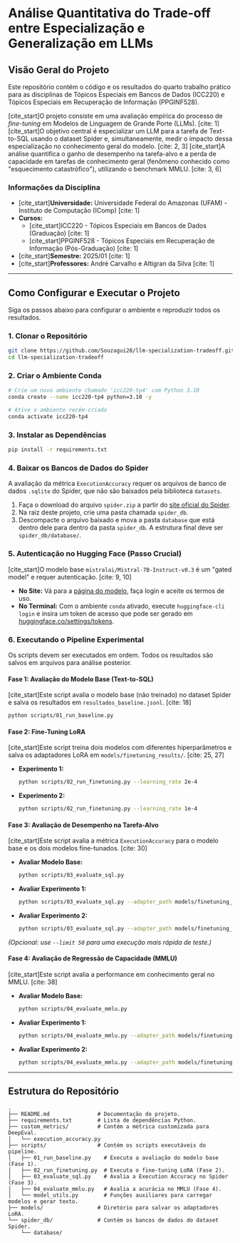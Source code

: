 # Análise Quantitativa do Trade-off entre Especialização e Generalização em LLMs

## Visão Geral do Projeto

Este repositório contém o código e os resultados do quarto trabalho prático para as disciplinas de Tópicos Especiais em Bancos de Dados (ICC220) e Tópicos Especiais em Recuperação de Informação (PPGINF528).

[cite\_start]O projeto consiste em uma avaliação empírica do processo de *fine-tuning* em Modelos de Linguagem de Grande Porte (LLMs). [cite: 1] [cite\_start]O objetivo central é especializar um LLM para a tarefa de Text-to-SQL usando o dataset Spider e, simultaneamente, medir o impacto dessa especialização no conhecimento geral do modelo. [cite: 2, 3] [cite\_start]A análise quantifica o ganho de desempenho na tarefa-alvo e a perda de capacidade em tarefas de conhecimento geral (fenômeno conhecido como "esquecimento catastrófico"), utilizando o benchmark MMLU. [cite: 3, 6]

### Informações da Disciplina

  * [cite\_start]**Universidade:** Universidade Federal do Amazonas (UFAM) - Instituto de Computação (IComp) [cite: 1]
  * **Cursos:**
      * [cite\_start]ICC220 - Tópicos Especiais em Bancos de Dados (Graduação) [cite: 1]
      * [cite\_start]PPGINF528 - Tópicos Especiais em Recuperação de Informação (Pós-Graduação) [cite: 1]
  * [cite\_start]**Semestre:** 2025/01 [cite: 1]
  * [cite\_start]**Professores:** André Carvalho e Altigran da Silva [cite: 1]

-----

## Como Configurar e Executar o Projeto

Siga os passos abaixo para configurar o ambiente e reproduzir todos os resultados.

### 1\. Clonar o Repositório

```bash
git clone https://github.com/Souzagui28/llm-specialization-tradeoff.git
cd llm-specialization-tradeoff
```

### 2\. Criar o Ambiente Conda

```bash
# Crie um novo ambiente chamado 'icc220-tp4' com Python 3.10
conda create --name icc220-tp4 python=3.10 -y

# Ative o ambiente recém-criado
conda activate icc220-tp4
```

### 3\. Instalar as Dependências

```bash
pip install -r requirements.txt
```

### 4\. Baixar os Bancos de Dados do Spider

A avaliação da métrica `ExecutionAccuracy` requer os arquivos de banco de dados `.sqlite` do Spider, que não são baixados pela biblioteca `datasets`.

1.  Faça o download do arquivo `spider.zip` a partir do [site oficial do Spider](https://drive.google.com/file/d/1403EGqzIDoHMdQF4c9Bkyl7dZLZ5Wt6J/view).
2.  Na raiz deste projeto, crie uma pasta chamada `spider_db`.
3.  Descompacte o arquivo baixado e mova a pasta `database` que está dentro dele para dentro da pasta `spider_db`. A estrutura final deve ser `spider_db/database/`.

### 5\. Autenticação no Hugging Face (Passo Crucial)

[cite\_start]O modelo base `mistralai/Mistral-7B-Instruct-v0.3` é um "gated model" e requer autenticação. [cite: 9, 10]

  * **No Site:** Vá para a [página do modelo](https://huggingface.co/mistralai/Mistral-7B-Instruct-v0.3), faça login e aceite os termos de uso.
  * **No Terminal:** Com o ambiente `conda` ativado, execute `huggingface-cli login` e insira um token de acesso que pode ser gerado em [huggingface.co/settings/tokens](https://huggingface.co/settings/tokens).

### 6\. Executando o Pipeline Experimental

Os scripts devem ser executados em ordem. Todos os resultados são salvos em arquivos para análise posterior.

#### Fase 1: Avaliação do Modelo Base (Text-to-SQL)

[cite\_start]Este script avalia o modelo base (não treinado) no dataset Spider e salva os resultados em `resultados_baseline.jsonl`. [cite: 18]

```bash
python scripts/01_run_baseline.py
```

#### Fase 2: Fine-Tuning LoRA

[cite\_start]Este script treina dois modelos com diferentes hiperparâmetros e salva os adaptadores LoRA em `models/finetuning_results/`. [cite: 25, 27]

  * **Experimento 1:**
    ```bash
    python scripts/02_run_finetuning.py --learning_rate 2e-4
    ```
  * **Experimento 2:**
    ```bash
    python scripts/02_run_finetuning.py --learning_rate 1e-4
    ```

#### Fase 3: Avaliação de Desempenho na Tarefa-Alvo

[cite\_start]Este script avalia a métrica `ExecutionAccuracy` para o modelo base e os dois modelos fine-tunados. [cite: 30]

  * **Avaliar Modelo Base:**
    ```bash
    python scripts/03_evaluate_sql.py 
    ```
  * **Avaliar Experimento 1:**
    ```bash
    python scripts/03_evaluate_sql.py --adapter_path models/finetuning_results/lr_0.0002_max_steps_100/final_adapter 
    ```
  * **Avaliar Experimento 2:**
    ```bash
    python scripts/03_evaluate_sql.py --adapter_path models/finetuning_results/lr_0.0001_max_steps_100/final_adapter 
    ```

*(Opcional: use `--limit 50` para uma execução mais rápida de teste.)*

#### Fase 4: Avaliação de Regressão de Capacidade (MMLU)

[cite\_start]Este script avalia a performance em conhecimento geral no MMLU. [cite: 38]

  * **Avaliar Modelo Base:**
    ```bash
    python scripts/04_evaluate_mmlu.py
    ```
  * **Avaliar Experimento 1:**
    ```bash
    python scripts/04_evaluate_mmlu.py --adapter_path models/finetuning_results/lr_0.0002_max_steps_100/final_adapter
    ```
  * **Avaliar Experimento 2:**
    ```bash
    python scripts/04_evaluate_mmlu.py --adapter_path models/finetuning_results/lr_0.0001_max_steps_100/final_adapter
    ```

-----

## Estrutura do Repositório

```
.
├── README.md               # Documentação do projeto.
├── requirements.txt        # Lista de dependências Python.
├── custom_metrics/         # Contém a métrica customizada para DeepEval.
│   └── execution_accuracy.py
├── scripts/                # Contém os scripts executáveis do pipeline.
│   ├── 01_run_baseline.py    # Executa a avaliação do modelo base (Fase 1).
│   ├── 02_run_finetuning.py  # Executa o fine-tuning LoRA (Fase 2).
│   ├── 03_evaluate_sql.py    # Avalia a Execution Accuracy no Spider (Fase 3).
│   ├── 04_evaluate_mmlu.py   # Avalia a acurácia no MMLU (Fase 4).
│   └── model_utils.py        # Funções auxiliares para carregar modelos e gerar texto.
├── models/                 # Diretório para salvar os adaptadores LoRA.
└── spider_db/              # Contém os bancos de dados do dataset Spider.
    └── database/
```